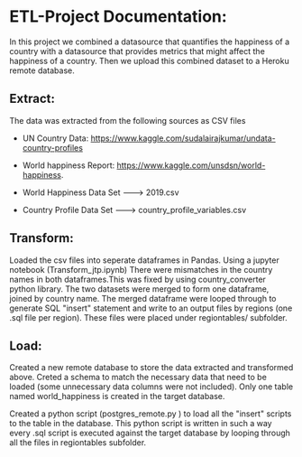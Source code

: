 # ETL-Project Documentation:

In this project we combined a datasource that quantifies the happiness of a country 
with a datasource that provides metrics that might affect the happiness of a country.
Then we upload this combined dataset to a Heroku remote database.


## Extract:
The data was extracted from the following sources as CSV files

* UN Country Data:
https://www.kaggle.com/sudalairajkumar/undata-country-profiles

* World happiness Report:
https://www.kaggle.com/unsdsn/world-happiness.

* World Happiness Data Set ---> 2019.csv
* Country Profile Data Set ---> country_profile_variables.csv


## Transform:
Loaded the csv files into seperate dataframes in Pandas. Using a jupyter notebook (Transform_jtp.ipynb)
There were mismatches in the country names in both dataframes.This was fixed by using 
 country_converter python library.
The two datasets were merged to form one dataframe, joined by country name.
The merged dataframe were looped through to generate SQL "insert" statement and write to an output files by regions (one .sql file per region). 
These files were placed under regiontables/ subfolder.


## Load:
Created a new remote database to store the data extracted and transformed above.
Creted a schema to match the necessary data that need to be loaded (some unnecessary data columns were not included).
Only one table named world_happiness is created in the target database.

Created a python script  (postgres_remote.py ) to load all the "insert" scripts to the table in the database.
This python script is written in such a way every .sql script is executed against the target database by looping through 
all the files in regiontables subfolder.

